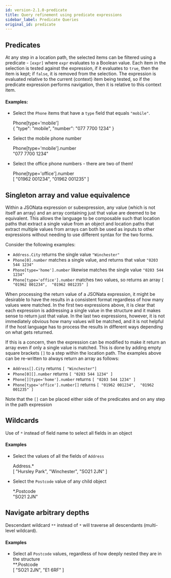 ```yaml
---
id: version-2.1.0-predicate
title: Query refinement using predicate expressions
sidebar_label: Predicate Queries
original_id: predicate
---
```


## Predicates

At any step in a location path, the selected items can be filtered using a predicate - `[expr]` where `expr` evaluates to a Boolean value.  Each item in the selection is tested against the expression, if it evaluates to `true`, then the item is kept; if `false`, it is removed from the selection. The expression is evaluated relative to the current (context) item being tested, so if the predicate expression performs navigation, then it is relative to this context item.

#### Examples:

- Select the `Phone` items that have a `type` field that equals `"mobile"`.
  <div class="jsonata-ex">
    <div>Phone[type='mobile']</div>
    <div>{ "type": "mobile",  "number": "077 7700 1234" }</div>
  </div>

- Select the mobile phone number
  <div class="jsonata-ex">
    <div>Phone[type='mobile'].number</div>
    <div>"077 7700 1234"</div>
  </div>

- Select the office phone numbers - there are two of them!
  <div class="jsonata-ex">
    <div>Phone[type='office'].number</div>
    <div>[ "01962 001234",  "01962 001235" ]</div>
  </div>


## Singleton array and value equivalence

Within a JSONata expression or subexpression, any value (which is not itself an array) and an array containing just that value are deemed to be equivalent.  This allows the language to be composable such that location paths that extract a single value from an object and location paths that extract multiple values from arrays can both be used as inputs to other expressions without needing to use different syntax for the two forms.

Consider the following examples:

* `Address.City` returns the single value `"Winchester"`
* `Phone[0].number` matches a single value, and returns that value `"0203 544 1234"`
* `Phone[type='home'].number` likewise matches the single value `"0203 544 1234"`
* `Phone[type='office'].number` matches two values, so returns an array `[ "01962 001234",  "01962 001235" ]`

When processing the return value of a JSONata expression, it might be desirable to have the results in a consistent format regardless of how many values were matched.  In the first two expressions above, it is clear that each expression is addressing a single value in the structure and it makes sense to return just that value.  In the last two expressions, however, it is not immediately obvious how many values will be matched, and it is not helpful if the host language has to process the results in different ways depending on what gets returned.

If this is a concern, then the expression can be modified to make it return an array even if only a single value is matched. This is done by adding empty square brackets `[]` to a step within the location path.  The examples above can be re-written to always return an array as follows:

* `Address[].City` returns `[ "Winchester"] `
* `Phone[0][].number` returns `[ "0203 544 1234" ]`
* `Phone[][type='home'].number` returns `[ "0203 544 1234" ]`
* `Phone[type='office'].number[]` returns `[ "01962 001234",  "01962 001235" ]`

Note that the `[]` can be placed either side of the predicates and on any step in the path expression

## Wildcards

Use of `*` instead of field name to select all fields in an object

#### Examples

- Select the values of all the fields of `Address`
  <div class="jsonata-ex">
    <div>Address.*</div>
    <div>[ "Hursley Park", "Winchester", "SO21 2JN" ]</div>
  </div>

- Select the `Postcode` value of any child object
  <div class="jsonata-ex">
    <div>*.Postcode</div>
    <div>"SO21 2JN"</div>
  </div>



## Navigate arbitrary depths

Descendant wildcard `**` instead of `*` will traverse all descendants (multi-level wildcard).

#### Examples

- Select all `Postcode` values, regardless of how deeply nested they are in the structure
  <div class="jsonata-ex">
    <div>**.Postcode</div>
    <div>[ "SO21 2JN", "E1 6RF" ]</div>
  </div>
